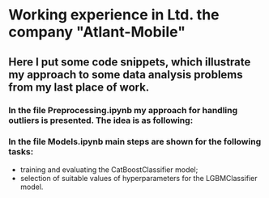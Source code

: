 # Working experience in Ltd. the company "Atlant-Mobile"
## Here I put some code snippets, which illustrate my approach to some data analysis problems from my last place of work.
### In the file Preprocessing.ipynb my approach for handling outliers is presented. The idea is as following:
### In the file Models.ipynb main steps are shown for the following tasks: 
* training and evaluating the CatBoostClassifier model;
* selection of suitable values of hyperparameters for the LGBMClassifier model.
